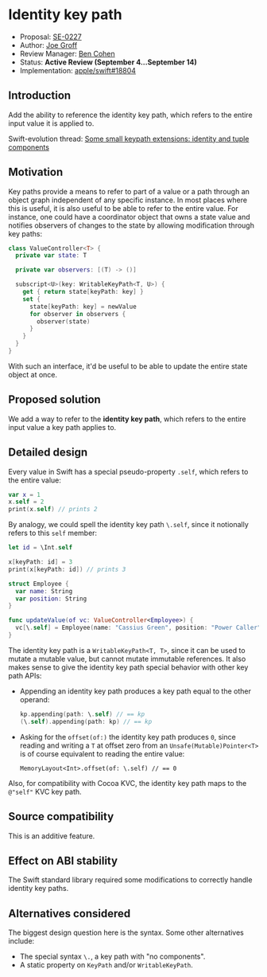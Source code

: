 # Identity key path

* Proposal: [SE-0227](0227-identity-keypath.md)
* Author: [Joe Groff](https://github.com/jckarter)
* Review Manager: [Ben Cohen](https://github.com/airspeedswift)
* Status: **Active Review (September 4...September 14)**
* Implementation: [apple/swift#18804](https://github.com/apple/swift/pull/18804)

## Introduction

Add the ability to reference the identity key path, which refers to the entire
input value it is applied to.

Swift-evolution thread: [Some small keypath extensions: identity and tuple components](https://forums.swift.org/t/some-small-keypath-extensions-identity-and-tuple-components/13729)

## Motivation

Key paths provide a means to refer to part of a value or a path through an
object graph independent of any specific instance. In most places where this
is useful, it is also useful to be able to refer to the entire value.
For instance, one could have a coordinator object that owns a state value and
notifies observers of changes to the state by allowing modification through
key paths:

```swift
class ValueController<T> {
  private var state: T

  private var observers: [(T) -> ()]

  subscript<U>(key: WritableKeyPath<T, U>) {
    get { return state[keyPath: key] }
    set {
      state[keyPath: key] = newValue
      for observer in observers {
        observer(state)
      }
    }
  }
}
```

With such an interface, it'd be useful to be able to update the entire state
object at once.

## Proposed solution

We add a way to refer to the **identity key path**, which refers to the entire
input value a key path applies to.

## Detailed design

Every value in Swift has a special pseudo-property `.self`, which refers to
the entire value:

```swift
var x = 1
x.self = 2
print(x.self) // prints 2
```

By analogy, we could spell the identity key path `\.self`, since it notionally
refers to this `self` member:

```swift
let id = \Int.self

x[keyPath: id] = 3
print(x[keyPath: id]) // prints 3

struct Employee {
  var name: String
  var position: String
}

func updateValue(of vc: ValueController<Employee>) {
  vc[\.self] = Employee(name: "Cassius Green", position: "Power Caller")
}
```

The identity key path is a `WritableKeyPath<T, T>`, since it can be used to
mutate a mutable value, but cannot mutate immutable references. It also
makes sense to give the identity key path special behavior with other
key path APIs:

- Appending an identity key path produces a key path equal to the other
  operand:

    ```swift
    kp.appending(path: \.self) // == kp
    (\.self).appending(path: kp) // == kp
    ```

- Asking for the `offset(of:)` the identity key path produces `0`, since
  reading and writing a `T` at offset zero from an `Unsafe(Mutable)Pointer<T>`
  is of course equivalent to reading the entire value:

    ```
    MemoryLayout<Int>.offset(of: \.self) // == 0
    ```

Also, for compatibility with Cocoa KVC, the identity key path maps to the
`@"self"` KVC key path.

## Source compatibility

This is an additive feature.

## Effect on ABI stability

The Swift standard library required some modifications to correctly handle
identity key paths.

## Alternatives considered

The biggest design question here is the syntax. Some other alternatives
include:

- The special syntax `\.`, a key path with "no components".
- A static property on `KeyPath` and/or `WritableKeyPath`.

